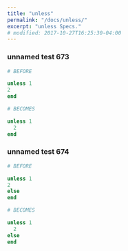 ```yaml
---
title: "unless"
permalink: "/docs/unless/"
excerpt: "unless Specs."
# modified: 2017-10-27T16:25:30-04:00
---
```

### unnamed test 673
```ruby
# BEFORE

unless 1
2
end

```
```ruby
# BECOMES

unless 1
  2
end

```
### unnamed test 674
```ruby
# BEFORE

unless 1
2
else
end

```
```ruby
# BECOMES

unless 1
  2
else
end
```
